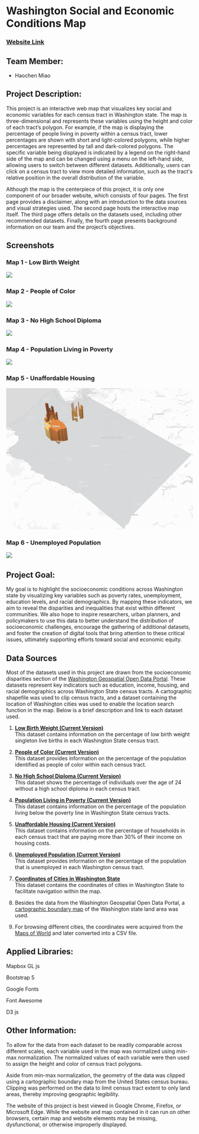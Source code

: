 # Washington Social and Economic Conditions Map

### [Website Link](https://haochenmiao.github.io/Washington_Socioeconomic_Map/)

## Team Member:
- Haochen Miao

## Project Description:

This project is an interactive web map that visualizes key social and economic variables for each census tract in Washington state. The map is three-dimensional and represents these variables using the height and color of each tract’s polygon. For example, if the map is displaying the percentage of people living in poverty within a census tract, lower percentages are shown with short and light-colored polygons, while higher percentages are represented by tall and dark-colored polygons. The specific variable being displayed is indicated by a legend on the right-hand side of the map and can be changed using a menu on the left-hand side, allowing users to switch between different datasets. Additionally, users can click on a census tract to view more detailed information, such as the tract's relative position in the overall distribution of the variable.

Although the map is the centerpiece of this project, it is only one component of our broader website, which consists of four pages. The first page provides a disclaimer, along with an introduction to the data sources and visual strategies used. The second page hosts the interactive map itself. The third page offers details on the datasets used, including other recommended datasets. Finally, the fourth page presents background information on our team and the project’s objectives.

## Screenshots

### Map 1 - Low Birth Weight

![](img/map1-screenshot.png)

### Map 2 - People of Color

![](img/map2-screenshot.png)

### Map 3 - No High School Diploma

![](img/map3-screenshot.png)

### Map 4 - Population Living in Poverty

![](img/map4-screenshot.png)

### Map 5 - Unaffordable Housing

![](img/map5-screenshot.png)

### Map 6 - Unemployed Population

![](img/map6-screenshot.png)


## Project Goal:

My goal is to highlight the socioeconomic conditions across Washington state by visualizing key variables such as poverty rates, unemployment, education levels, and racial demographics. By mapping these indicators, we aim to reveal the disparities and inequalities that exist within different communities. We also hope to inspire researchers, urban planners, and policymakers to use this data to better understand the distribution of socioeconomic challenges, encourage the gathering of additional datasets, and foster the creation of digital tools that bring attention to these critical issues, ultimately supporting efforts toward social and economic equity.

## Data Sources

Most of the datasets used in this project are drawn from the socioeconomic disparities section of the [Washington Geospatial Open Data Portal](https://geo.wa.gov/). These datasets represent key indicators such as education, income, housing, and racial demographics across Washington State census tracts. A cartographic shapefile was used to clip census tracts, and a dataset containing the location of Washington cities was used to enable the location search function in the map. Below is a brief description and link to each dataset used.

1. **[Low Birth Weight (Current Version)](https://geo.wa.gov/datasets/WADOH::low-birth-weight-current-version/about)**  
   This dataset contains information on the percentage of low birth weight singleton live births in each Washington State census tract.

2. **[People of Color (Current Version)](https://geo.wa.gov/datasets/WADOH::people-of-color-current-version/about)**  
   This dataset provides information on the percentage of the population identified as people of color within each census tract.

3. **[No High School Diploma (Current Version)](https://geo.wa.gov/datasets/WADOH::no-high-school-diploma-current-version/about)**  
   This dataset shows the percentage of individuals over the age of 24 without a high school diploma in each census tract.

4. **[Population Living in Poverty (Current Version)](https://geo.wa.gov/datasets/WADOH::population-living-in-poverty-current-version/about)**  
   This dataset contains information on the percentage of the population living below the poverty line in Washington State census tracts.

5. **[Unaffordable Housing (Current Version)](https://geo.wa.gov/datasets/WADOH::unaffordable-housing-current-version/about)**  
   This dataset contains information on the percentage of households in each census tract that are paying more than 30% of their income on housing costs.

6. **[Unemployed Population (Current Version)](https://geo.wa.gov/datasets/WADOH::toxic-releases-from-facilities-rsei-model-current-version/about)**  
   This dataset provides information on the percentage of the population that is unemployed in each Washington census tract.

7. **[Coordinates of Cities in Washington State](https://www.mapsofworld.com/usa/states/washington/lat-long.html)**  
   This dataset contains the coordinates of cities in Washington State to facilitate navigation within the map.

8. Besides the data from the Washington Geospatial Open Data Portal, a [cartographic boundary map](https://www.census.gov/geographies/mapping-files/time-series/geo/carto-boundary-file.html) of the Washington state land area was used.

9. For browsing different cities, the coordinates were acquired from the [Maps of World](https://www.mapsofworld.com/usa/states/washington/lat-long.html) and later converted into a CSV file.



## Applied Libraries:

Mapbox GL js

Bootstrap 5

Google Fonts

Font Awesome

D3 js

## Other Information:

To allow for the data from each dataset to be readily comparable across different scales, each variable used in the map was normalized using min-max normalization. The normalized values of each variable were then used to assign the height and color of census tract polygons.

Aside from min-max normalization, the geometry of the data was clipped using a cartographic boundary map from the United States census bureau. Clipping was performed on the data to limit census tract extent to only land areas, thereby improving geographic legibility.

The website of this project is best viewed in Google Chrome, Firefox, or Microsoft Edge. While the website and map contained in it can run on other browsers, certain map and website elements may be missing, dysfunctional, or otherwise improperly displayed.